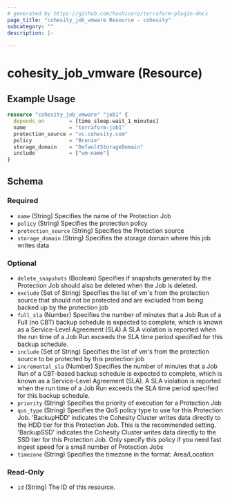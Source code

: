 ```yaml
---
# generated by https://github.com/hashicorp/terraform-plugin-docs
page_title: "cohesity_job_vmware Resource - cohesity"
subcategory: ""
description: |-
  
---
```


# cohesity_job_vmware (Resource)



## Example Usage

```terraform
resource "cohesity_job_vmware" "job1" {
  depends_on        = [time_sleep.wait_1_minutes]
  name              = "terraform-job1"
  protection_source = "vc.cohesity.com"
  policy            = "Bronze"
  storage_domain    = "DefaultStorageDomain"
  include           = ["vm-name"]
}
```

<!-- schema generated by tfplugindocs -->
## Schema

### Required

- `name` (String) Specifies the name of the Protection Job
- `policy` (String) Specifies the protection policy
- `protection_source` (String) Specifies the Protection source
- `storage_domain` (String) Specifies the storage domain where this job
				writes data

### Optional

- `delete_snapshots` (Boolean) Specifies if snapshots generated by the Protection
				Job should also be deleted when the Job is deleted.
- `exclude` (Set of String) Specifies the list of vm's from the protection source
				that should not be protected and are excluded from being
				backed up by the protection job
- `full_sla` (Number) Specifies the number of minutes that a Job Run
				of a Full (no CBT) backup schedule is expected to complete,
				which is known as a Service-Level Agreement (SLA).A SLA
				violation is reported when the run time of a Job Run exceeds
				the SLA time period specified for this backup schedule.
- `include` (Set of String) Specifies the list of vm's from the
				protection source to be protected by this protection job
- `incremental_sla` (Number) Specifies the number of minutes that a Job Run
				of a CBT-based backup schedule is expected to complete, which
				is known as a Service-Level Agreement (SLA). A SLA violation
				is reported when the run time of a Job Run exceeds the SLA
				time period specified for this backup schedule.
- `priority` (String) Specifies the priority of execution for a
				Protection Job
- `qos_type` (String) Specifies the QoS policy type to use for this
				Protection Job. 'BackupHDD' indicates the Cohesity Cluster
				writes data directly to the HDD tier for this Protection Job.
				This is the recommended setting. 'BackupSSD' indicates the
				Cohesity Cluster writes data directly to the SSD tier for this
				Protection Job. Only specify this policy if you need fast ingest
				speed for a small number of Protection Jobs
- `timezone` (String) Specifies the timezone in the format: Area/Location

### Read-Only

- `id` (String) The ID of this resource.
